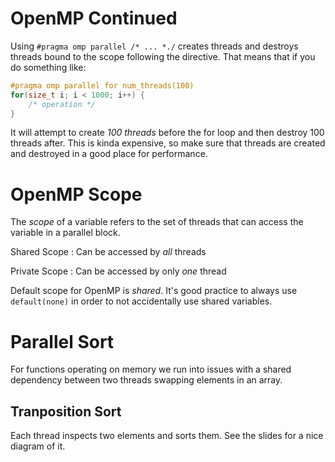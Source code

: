 # OpenMP Continued

Using `#pragma omp parallel /* ... *./` creates threads and destroys threads bound to 
the scope following the directive. That means that if you do something like:

```cpp
#pragma omp parallel for num_threads(100)
for(size_t i; i < 1000; i++) {
    /* operation */
}
```

It will attempt to create _100 threads_ before the for loop and then destroy 100 threads 
after. This is kinda expensive, so make sure that threads are created and destroyed in 
a good place for performance.

# OpenMP Scope 

The _scope_ of a variable refers to the set of threads that can access the variable in 
a parallel block.

Shared Scope 
: Can be accessed by _all_ threads 

Private Scope 
: Can be accessed by only _one_ thread 

Default scope for OpenMP is _shared_. It's good practice to always use `default(none)` in
order to not accidentally use shared variables.

# Parallel Sort 

For functions operating on memory we run into issues with a shared dependency between 
two threads swapping elements in an array.

## Tranposition Sort 

Each thread inspects two elements and sorts them. See the slides for a nice diagram of it.
